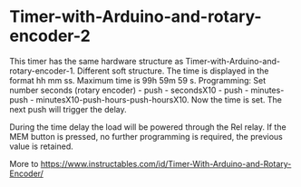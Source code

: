 # Timer-with-Arduino-and-rotary-encoder-2
This timer has the same hardware structure as Timer-with-Arduino-and-rotary-encoder-1.
Different soft structure.
The time is displayed in the format hh mm ss.
Maximum time is 99h 59m 59 s.
Programming: Set number seconds (rotary encoder) - push - secondsX10 - push -  minutes- push - minutesX10-push-hours-push-hoursX10. Now the time is set. The next push will trigger the delay.

During the time delay the load will be powered through the Rel relay. If the MEM button is pressed, no further programming is required, the previous value is retained.

More to https://www.instructables.com/id/Timer-With-Arduino-and-Rotary-Encoder/
